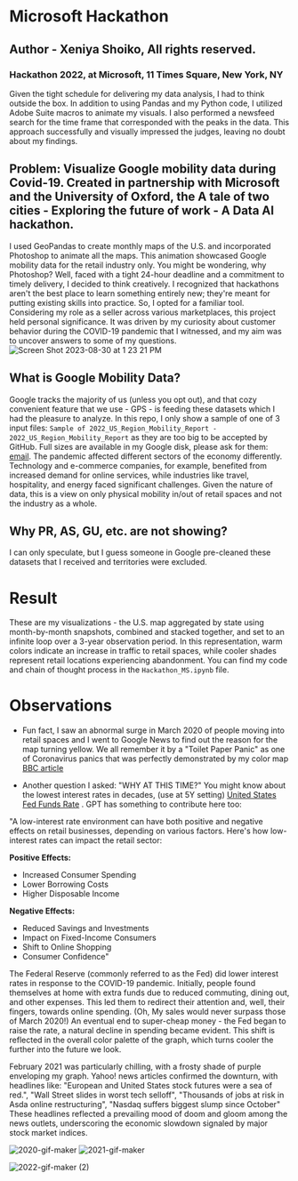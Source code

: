# Microsoft Hackathon
## Author - Xeniya Shoiko, All rights reserved.
### Hackathon 2022, at Microsoft, 11 Times Square, New York, NY

Given the tight schedule for delivering my data analysis, I had to think outside the box. In addition to using Pandas and my Python code, I utilized Adobe Suite macros to animate my visuals. I also performed a newsfeed search for the time frame that corresponded with the peaks in the data. This approach successfully and visually impressed the judges, leaving no doubt about my findings.

## Problem: Visualize Google mobility data during Covid-19. Created in partnership with Microsoft and the University of Oxford, the A tale of two cities - Exploring the future of work - A Data AI hackathon. 
I used GeoPandas to create monthly maps of the U.S. and incorporated Photoshop to animate all the maps. This animation showcased Google mobility data for the retail industry only. You might be wondering, why Photoshop? Well, faced with a tight 24-hour deadline and a commitment to timely delivery, I decided to think creatively. I recognized that hackathons aren't the best place to learn something entirely new; they're meant for putting existing skills into practice. So, I opted for a familiar tool. Considering my role as a seller across various marketplaces, this project held personal significance. It was driven by my curiosity about customer behavior during the COVID-19 pandemic that I witnessed, and my aim was to uncover answers to some of my questions.
![Screen Shot 2023-08-30 at 1 23 21 PM](https://github.com/kakun45/microsoft-hackathon/assets/53381916/1d3009d1-91ed-4d30-bc5d-37386fb355d9)


## What is Google Mobility Data? 
Google tracks the majority of us (unless you opt out), and that cozy convenient feature that we use - GPS - is feeding these datasets which I had the pleasure to analyze. 
In this repo, I only show a sample of one of 3 input files: `Sample of 2022_US_Region_Mobility_Report - 2022_US_Region_Mobility_Report` as they are too big to be accepted by GitHub. Full sizes are available in my Google disk, please ask for them: [email](mailto:xeniya.shoiko@outlook.com). The pandemic affected different sectors of the economy differently. Technology and e-commerce companies, for example, benefited from increased demand for online services, while industries like travel, hospitality, and energy faced significant challenges. Given the nature of data, this is a view on only physical mobility in/out of retail spaces and not the industry as a whole.
## Why PR, AS, GU, etc. are not showing?
I can only speculate, but I guess someone in Google pre-cleaned these datasets that I received and territories were excluded.
# Result
These are my visualizations - the U.S. map aggregated by state using month-by-month snapshots, combined and stacked together, and set to an infinite loop over a 3-year observation period. In this representation, warm colors indicate an increase in traffic to retail spaces, while cooler shades represent retail locations experiencing abandonment. You can find my code and chain of thought process in the `Hackathon_MS.ipynb` file.

# Observations
- Fun fact, I saw an abnormal surge in March 2020 of people moving into retail spaces and I went to Google News to find out the reason for the map turning yellow. We all remember it by a "Toilet Paper Panic" as one of Coronavirus panics that was perfectly demonstrated by my color map [BBC article](https://www.bbc.com/news/world-australia-51731422) 

- Another question I asked: "WHY AT THIS TIME?" 
You might know about the lowest interest rates in decades, (use at 5Y setting) [United States Fed Funds Rate](https://tradingeconomics.com/united-states/interest-rate#:~:text=Interest%20Rate%20in%20the%20United,percent%20in%20December%20of%202008.) .
GPT has something to contribute here too:

"A low-interest rate environment can have both positive and negative effects on retail businesses, depending on various factors. Here's how low-interest rates can impact the retail sector:

  **Positive Effects:**
  - Increased Consumer Spending
  - Lower Borrowing Costs
  - Higher Disposable Income

  **Negative Effects:**
  - Reduced Savings and Investments
  - Impact on Fixed-Income Consumers
  - Shift to Online Shopping
  - Consumer Confidence"

The Federal Reserve (commonly referred to as the Fed) did lower interest rates in response to the COVID-19 pandemic. Initially, people found themselves at home with extra funds due to reduced commuting, dining out, and other expenses. This led them to redirect their attention and, well, their fingers, towards online spending. (Oh, My sales would never surpass those of March 2020!) An eventual end to super-cheap money - the Fed began to raise the rate, a natural decline in spending became evident. This shift is reflected in the overall color palette of the graph, which turns cooler the further into the future we look.

February 2021 was particularly chilling, with a frosty shade of purple enveloping my graph. Yahoo! news articles confirmed the downturn, with headlines like: "European and United States stock futures were a sea of red.", "Wall Street slides in worst tech selloff", "Thousands of jobs at risk in Asda online restructuring", "Nasdaq suffers biggest slump since October" These headlines reflected a prevailing mood of doom and gloom among the news outlets, underscoring the economic slowdown signaled by major stock market indices.

![2020-gif-maker](https://github.com/kakun45/microsoft-hackathon/assets/53381916/0dfeafbd-e54b-4951-8316-9be026b7a736)
![2021-gif-maker](https://github.com/kakun45/microsoft-hackathon/assets/53381916/8d46043e-5725-4609-9587-369f8adeb052)

![2022-gif-maker (2)](https://github.com/kakun45/microsoft-hackathon/assets/53381916/9757a2dd-7543-42ac-8ca4-1f696a44de3a)
